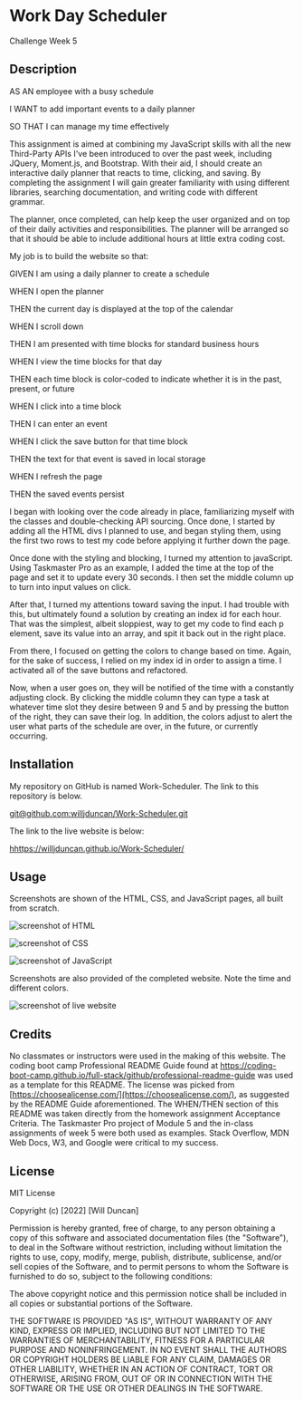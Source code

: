 # Work Day Scheduler
Challenge Week 5

## Description

AS AN employee with a busy schedule

I WANT to add important events to a daily planner

SO THAT I can manage my time effectively

This assignment is aimed at combining my JavaScript skills with all the new Third-Party APIs I've been introduced to over the past week, including JQuery, Moment.js, and Bootstrap. With their aid, I should create an interactive daily planner that reacts to time, clicking, and saving. By completing the assignment I will gain greater familiarity with using different libraries, searching documentation, and writing code with different grammar. 

The planner, once completed, can help keep the user organized and on top of their daily activities and responsibilities. The planner will be arranged so that it should be able to include additional hours at little extra coding cost. 

My job is to build the website so that:

GIVEN I am using a daily planner to create a schedule

WHEN I open the planner

THEN the current day is displayed at the top of the calendar

WHEN I scroll down

THEN I am presented with time blocks for standard business hours

WHEN I view the time blocks for that day

THEN each time block is color-coded to indicate whether it is in the past, present, or future

WHEN I click into a time block

THEN I can enter an event

WHEN I click the save button for that time block

THEN the text for that event is saved in local storage

WHEN I refresh the page

THEN the saved events persist

I began with looking over the code already in place, familiarizing myself with the classes and double-checking API sourcing. Once done, I started by adding all the HTML divs I planned to use, and began styling them, using the first two rows to test my code before applying it further down the page. 

Once done with the styling and blocking, I turned my attention to javaScript. Using Taskmaster Pro as an example, I added the time at the top of the page and set it to update every 30 seconds. I then set the middle column up to turn into input values on click. 

After that, I turned my attentions toward saving the input. I had trouble with this, but ultimately found a solution by creating an index id for each hour. That was the simplest, albeit sloppiest, way to get my code to find each p element, save its value into an array, and spit it back out in the right place. 

From there, I focused on getting the colors to change based on time. Again, for the sake of success, I relied on my index id in order to assign a time. I activated all of the save buttons and refactored. 

Now, when a user goes on, they will be notified of the time with a constantly adjusting clock. By clicking the middle column they can type a task at whatever time slot they desire between 9 and 5 and by pressing the button of the right, they can save their log. In addition, the colors adjust to alert the user what parts of the schedule are over, in the future, or currently occurring. 

## Installation

My repository on GitHub is named Work-Scheduler. The link to this repository is below.

[git@github.com:willjduncan/Work-Scheduler.git](git@github.com:willjduncan/Work-Scheduler.git)


The link to the live website is below: 

[hhttps://willjduncan.github.io/Work-Scheduler/](https://willjduncan.github.io/Work-Scheduler/)


## Usage

Screenshots are shown of the HTML, CSS, and JavaScript pages, all built from scratch. 

![screenshot of HTML](/assets/images/screenshot-html.png)

![screenshot of CSS](/assets/images/screenshot-css.png)

![screenshot of JavaScript](/assets/images/screenshot-js.png)


Screenshots are also provided of the completed website. Note the time and different colors.  

![screenshot of live website](/assets/images/screenshot-active.png)

## Credits

No classmates or instructors were used in the making of this website. The coding boot camp Professional README Guide found at https://coding-boot-camp.github.io/full-stack/github/professional-readme-guide was used as a template for this README. The license was picked from [https://choosealicense.com/](https://choosealicense.com/), as suggested by the README Guide aforementioned. The WHEN/THEN section of this README was taken directly from the homework assignment Acceptance Criteria. The Taskmaster Pro project of Module 5 and the in-class assignments of week 5 were both used as examples. Stack Overflow, MDN Web Docs, W3, and Google were critical to my success. 

## License

MIT License

Copyright (c) [2022] [Will Duncan]

Permission is hereby granted, free of charge, to any person obtaining a copy
of this software and associated documentation files (the "Software"), to deal
in the Software without restriction, including without limitation the rights
to use, copy, modify, merge, publish, distribute, sublicense, and/or sell
copies of the Software, and to permit persons to whom the Software is
furnished to do so, subject to the following conditions:

The above copyright notice and this permission notice shall be included in all
copies or substantial portions of the Software.

THE SOFTWARE IS PROVIDED "AS IS", WITHOUT WARRANTY OF ANY KIND, EXPRESS OR
IMPLIED, INCLUDING BUT NOT LIMITED TO THE WARRANTIES OF MERCHANTABILITY,
FITNESS FOR A PARTICULAR PURPOSE AND NONINFRINGEMENT. IN NO EVENT SHALL THE
AUTHORS OR COPYRIGHT HOLDERS BE LIABLE FOR ANY CLAIM, DAMAGES OR OTHER
LIABILITY, WHETHER IN AN ACTION OF CONTRACT, TORT OR OTHERWISE, ARISING FROM,
OUT OF OR IN CONNECTION WITH THE SOFTWARE OR THE USE OR OTHER DEALINGS IN THE
SOFTWARE.